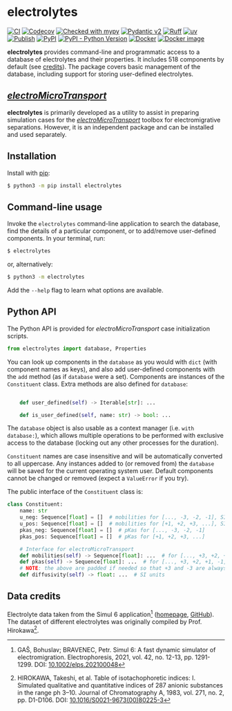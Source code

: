 # electrolytes

[![CI](https://github.com/microfluidica/electrolytes/actions/workflows/ci.yml/badge.svg)](https://github.com/microfluidica/electrolytes/actions/workflows/ci.yml)
[![Codecov](https://codecov.io/gh/microfluidica/electrolytes/branch/main/graph/badge.svg)](https://codecov.io/gh/microfluidica/electrolytes)
[![Checked with mypy](http://www.mypy-lang.org/static/mypy_badge.svg)](http://mypy-lang.org/)
[![Pydantic v2](https://img.shields.io/endpoint?url=https://raw.githubusercontent.com/pydantic/pydantic/5697b1e4c4a9790ece607654e6c02a160620c7e1/docs/badge/v2.json)](https://pydantic.dev)
[![Ruff](https://img.shields.io/endpoint?url=https://raw.githubusercontent.com/astral-sh/ruff/main/assets/badge/v2.json)](https://github.com/astral-sh/ruff)
[![uv](https://img.shields.io/endpoint?url=https://raw.githubusercontent.com/astral-sh/uv/main/assets/badge/v0.json)](https://github.com/astral-sh/uv)
[![Publish](https://github.com/microfluidica/electrolytes/actions/workflows/pypi-publish.yml/badge.svg)](https://github.com/microfluidica/electrolytes/actions/workflows/pypi-publish.yml)
[![PyPI](https://img.shields.io/pypi/v/electrolytes)](https://pypi.org/project/electrolytes/)
[![PyPI - Python Version](https://img.shields.io/pypi/pyversions/electrolytes)](https://pypi.org/project/electrolytes/)
[![Docker](https://github.com/microfluidica/electrolytes/actions/workflows/docker.yml/badge.svg)](https://github.com/microfluidica/electrolytes/actions/workflows/docker.yml)
[![Docker image](https://img.shields.io/badge/docker%20image-microfluidica%2Felectrolytes-0085a0)](https://hub.docker.com/r/microfluidica/electrolytes/)


**electrolytes** provides command-line and programmatic access to a database of electrolytes and their properties. It includes 518 components by default (see [credits](#data-credits)). The package covers basic management of the database, including support for storing user-defined electrolytes.

## [_electroMicroTransport_](https://gitlab.com/santiagomarquezd/electroMicroTransport)

**electrolytes** is primarily developed as a utility to assist in preparing simulation cases for the [_electroMicroTransport_](https://gitlab.com/santiagomarquezd/electroMicroTransport) toolbox for electromigrative separations. However, it is an independent package and can be installed and used separately.

## Installation

Install with [pip](https://pip.pypa.io/en/stable/):

```bash
$ python3 -m pip install electrolytes
```

## Command-line usage

Invoke the `electrolytes` command-line application to search the database, find the details of a particular component, or to add/remove user-defined components. In your terminal, run:

```bash
$ electrolytes
```

or, alternatively:

```bash
$ python3 -m electrolytes
```

Add the `--help` flag to learn what options are available.

## Python API

The Python API is provided for _electroMicroTransport_ case initialization scripts.

```python
from electrolytes import database, Properties
```

You can look up components in the `database` as you would with `dict` (with component names as keys), and also add user-defined components with the `add` method (as if `database` were a set). Components are instances of the `Constituent` class. Extra methods are also defined for `database`:

```python

    def user_defined(self) -> Iterable[str]: ...

    def is_user_defined(self, name: str) -> bool: ...
```

The `database` object is also usable as a context manager (i.e. `with database:`), which allows multiple operations to be performed with exclusive access to the database (locking out any other processes for the duration).

`Constituent` names are case insensitive and will be automatically converted to all uppercase. Any instances added to (or removed from) the `database` will be saved for the current operating system user. Default components cannot be changed or removed (expect a `ValueError` if you try).

The public interface of the `Constituent` class is:

```python
class Constituent:
    name: str
    u_neg: Sequence[float] = []  # mobilities for [..., -3, -2, -1], SI units*1e-9
    u_pos: Sequence[float] = []  # mobilities for [+1, +2, +3, ...], SI units*1e-9
    pkas_neg: Sequence[float] = []  # pKas for [..., -3, -2, -1]
    pkas_pos: Sequence[float] = []  # pKas for [+1, +2, +3, ...]

    # Interface for electroMicroTransport
    def mobilities(self) -> Sequence[float]: ...  # for [..., +3, +2, +1, -1, -2, -3, ...], SI units
    def pkas(self) -> Sequence[float]: ...  # for [..., +3, +2, +1, -1, -2, -3, ...]
    # NOTE: the above are padded if needed so that +3 and -3 are always present (len >= 6)
    def diffusivity(self) -> float: ...  # SI units
```

## Data credits

Electrolyte data taken from the Simul 6 application[^simul6] ([homepage](https://simul6.app), [GitHub](https://github.com/hobrasoft/simul6)). The dataset of different electrolytes was originally compiled by Prof. Hirokawa[^Hirokawa].

[^simul6]: GAŠ, Bohuslav; BRAVENEC, Petr. Simul 6: A fast dynamic simulator of electromigration. Electrophoresis, 2021, vol. 42, no. 12-13, pp. 1291-1299. DOI: [10.1002/elps.202100048](https://doi.org/10.1002/elps.202100048)

[^Hirokawa]: HIROKAWA, Takeshi, et al. Table of isotachophoretic indices: I. Simulated qualitative and quantitative indices of 287 anionic substances in the range ph 3–10. Journal of Chromatography A, 1983, vol. 271, no. 2, pp. D1-D106. DOI: [10.1016/S0021-9673(00)80225-3](https://doi.org/10.1016/S0021-9673(00)80225-3)
